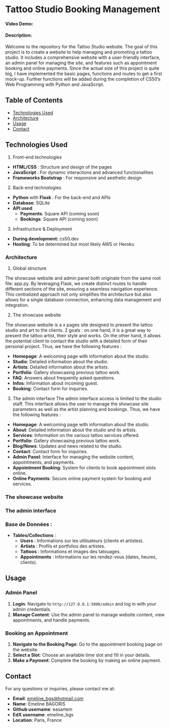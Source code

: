# Tattoo Studio Booking Management
#### Video Demo:  <URL HERE>
#### Description:
Welcome to the repository for the Tattoo Studio website. The goal of this project is to create a website to help managing and promoting a tattoo studio.
It includes a comprehensive website with a user-friendly interface, an admin panel for managing the site, and features such as appointment booking and online payments.
Since the actual size of this project is quite big, I have implemented the basic pages, functions and routes to get a first mock-up. Further functions will be added during the completion
of CS50’s Web Programming with Python and JavaScript.

## Table of Contents

- [Technologies Used](#technologies-used)
- [Architecture](#architecture)
- [Usage](#usage)
- [Contact](#contact)

## Technologies Used

1. Front-end technologies
- **HTML/CSS** : Structure and design of the pages
- **JavaScript** : For dynamic interactions and advanced functionalities
- **Frameworks Bootstrap** : For responsive and aesthetic design

2. Back-end technologies

- **Python** with **Flask** : For the back-end and APIs
- **Database**: SQLite
- **API used**:
    - **Payments**: Square API (coming soon)
    - **Bookings**: Square API (coming soon)

3. Infrastructure & Deployment
- **During development:** cs50.dev
- **Hosting**: To be determined but most likely AWS or Heroku

### Architecture

1. Global structure

The showcase website and admin panel both originate from the same root file: app.py.
By leveraging Flask, we create distinct routes to handle different sections of the site, ensuring a seamless navigation experience.
This centralized approach not only simplifies the architecture but also allows for a single database connection, enhancing data management and integration.

2. The showcase website

The showcase website is a x pages site designed to present the tattoo studio and art to the clients.
2 goals : on one hand, it is a great way to present the tattoo artist, their style and works. On the other hand, it allows the potential client to contact the studio with a detailed form of their personal project.
Thus, we have the following features :
- **Homepage**: A welcoming page with information about the studio.
- **Studio**: Detailed information about the studio.
- **Artists**: Detailed information about the artists.
- **Portfolio**: Gallery showcasing previous tattoo work.
- **FAQ**: Answers about frequently asked questions.
- **Infos**: Information about incoming guest.
- **Booking**: Contact form for inquiries.


3. The admin interface
The admin interface access is limited to the studio staff. This interface allows the user to manage the showcase site parameters as well as the artist planning and bookings.
Thus, we have the following features :
- **Homepage**: A welcoming page with information about the studio.
- **About**: Detailed information about the studio and its artists.
- **Services**: Information on the various tattoo services offered.
- **Portfolio**: Gallery showcasing previous tattoo work.
- **Blog/News**: Updates and news related to the studio.
- **Contact**: Contact form for inquiries.
- **Admin Panel**: Interface for managing the website content, appointments, and payments.
- **Appointment Booking**: System for clients to book appointment slots online.
- **Online Payments**: Secure online payment system for booking and services.



### The showcase website

### The admin interface

### **Base de Données :**

- **Tables/Collections** :
    - **Users** : Informations sur les utilisateurs (clients et artistes).
    - **Artists** : Profils et portfolios des artistes.
    - **Tattoos** : Informations et images des tatouages.
    - **Appointments** : Informations sur les rendez-vous (dates, heures, clients).

## Usage

### Admin Panel

1. **Login**: Navigate to `http://127.0.0.1:5000/admin` and log in with your admin credentials.
2. **Manage Content**: Use the admin panel to manage website content, view appointments, and handle payments.

### Booking an Appointment

1. **Navigate to the Booking Page**: Go to the appointment booking page on the website.
2. **Select a Slot**: Choose an available time slot and fill in your details.
3. **Make a Payment**: Complete the booking by making an online payment.

## Contact

For any questions or inquiries, please contact me at:

- **Email**: emeline_bgs@hotmail.com
- **Name**: Emeline BAGORIS
- **Github username**: easartem
- **EdX username**: emeline_bgs
- **Location**: Paris, France
